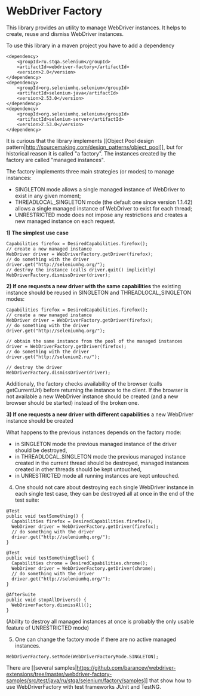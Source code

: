 WebDriver Factory
====================

This library provides an utility to manage WebDriver instances. It helps to create, reuse and dismiss WebDriver instances.

To use this library in a maven project you have to add a dependency

```
<dependency>
    <groupId>ru.stqa.selenium</groupId>
    <artifactId>webdriver-factory</artifactId>
    <version>2.0</version>
</dependency>
<dependency>
    <groupId>org.seleniumhq.selenium</groupId>
    <artifactId>selenium-java</artifactId>
    <version>2.53.0</version>
</dependency>
<dependency>
    <groupId>org.seleniumhq.selenium</groupId>
    <artifactId>selenium-server</artifactId>
    <version>2.53.0</version>
</dependency>
```

It is curious that the library implements [[Object Pool design pattern|http://sourcemaking.com/design_patterns/object_pool]], but for historical reason it is called "a factory". The instances created by the factory are called "managed instances".

The factory implements three main strategies (or modes) to manage instances:
* SINGLETON mode allows a single managed instance of WebDriver to exist in any given moment;
* THREADLOCAL_SINGLETON mode (the default one since version 1.1.42) allows a single managed instance of WebDriver to exist for each thread;
* UNRESTRICTED mode does not impose any restrictions and creates a new managed instance on each request.

**1) The simplest use case**

```
Capabilities firefox = DesiredCapabilities.firefox();
// create a new managed instance
WebDriver driver = WebDriverFactory.getDriver(firefox);
// do something with the driver
driver.get("http://seleniumhq.org/");
// destroy the instance (calls driver.quit() implicitly)
WebDriverFactory.dismissDriver(driver);
```

**2) If one requests a new driver with the same capabilities** the existing instance should be reused in SINGLETON and THREADLOCAL_SINGLETON modes:

```
Capabilities firefox = DesiredCapabilities.firefox();
// create a new managed instance
WebDriver driver = WebDriverFactory.getDriver(firefox);
// do something with the driver
driver.get("http://seleniumhq.org/");

// obtain the same instance from the pool of the managed instances
driver = WebDriverFactory.getDriver(firefox);
// do something with the driver
driver.get("http://selenium2.ru/");

// destroy the driver
WebDriverFactory.dismissDriver(driver);
```

Additionaly, the factory checks availability of the browser (calls getCurrentUrl) before returning the instance to the client. If the browser is not available a new WebDriver instance should be created (and a new browser should be started) instead of the broken one.

**3) If one requests a new driver with different capabilities** a new WebDriver instance should be created 

What happens to the previous instances depends on the factory mode:
* in SINGLETON mode the previous managed instance of the driver should be destroyed,
* in THREADLOCAL_SINGLETON mode the previous managed instance created in the current thread should be destroyed, managed instances created in other threads should be kept untouched,
* in UNRESTRICTED mode all running instances are kept untouched.

4) One should not care about destroying each single WebDriver instance in each single test case, they can be destroyed all at once in the end of the test suite:

```
@Test
public void testSomething() {
  Capabilities firefox = DesiredCapabilities.firefox();
  WebDriver driver = WebDriverFactory.getDriver(firefox);
  // do something with the driver
  driver.get("http://seleniumhq.org/");
}

@Test
public void testSomethingElse() {
  Capabilities chrome = DesiredCapabilities.chrome();
  WebDriver driver = WebDriverFactory.getDriver(chrome);
  // do something with the driver
  driver.get("http://seleniumhq.org/");
}

@AfterSuite
public void stopAllDrivers() {
  WebDriverFactory.dismissAll();
}
```

(Ability to destroy all managed instances at once is probably the only usable feature of UNRESTRICTED mode)

5) One can change the factory mode if there are no active managed instances.

```
WebDriverFactory.setMode(WebDriverFactoryMode.SINGLETON);
```

There are [[several samples|https://github.com/barancev/webdriver-extensions/tree/master/webdriver-factory-samples/src/test/java/ru/stqa/selenium/factory/samples]] that show how to use WebDriverFactory with test frameworks JUnit and TestNG.